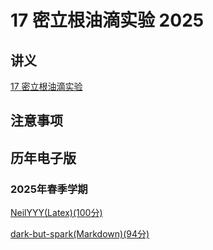 # 17 密立根油滴实验 2025
## 讲义

[17 密立根油滴实验](./17.pdf)

## 注意事项


## 历年电子版

### 2025年春季学期

[NeilYYY(Latex)(100分)](https://github.com/NeilYYYY/PHY104B_SUSTech_Experiments_of_Fundamental_Physics/tree/main/4_%E5%AF%86%E7%AB%8B%E6%A0%B9%E6%B2%B9%E6%BB%B4%E5%AE%9E%E9%AA%8C_100%E5%88%86)



[dark-but-spark(Markdown)(94分)](https://dark-but-spark.github.io/2025/03/18/PHY104B/17/)